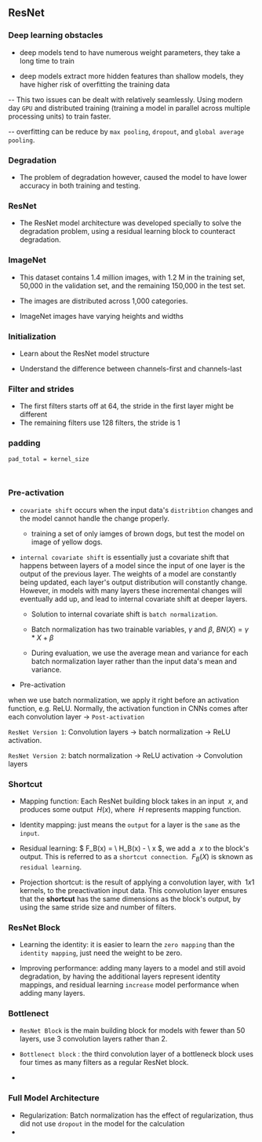 
## ResNet

### Deep learning obstacles

* deep models tend to have numerous weight parameters, they take a long time to train

* deep models extract more hidden features than shallow models, they have higher risk of overfitting the training data

-- This two issues can be dealt with relatively seamlessly. Using modern day `GPU` and distributed training (training a model in parallel across multiple processing units) to train faster.

-- overfitting can be reduce by `max pooling`, `dropout`, and `global average pooling`.

### Degradation

* The problem of degradation however, caused the model to have lower accuracy in both training and testing.

### ResNet

* The ResNet model architecture was developed specially to solve the degradation problem, using a residual learning block to counteract degradation.

### ImageNet

* This dataset contains 1.4 million images, with 1.2 M in the training set, 50,000 in the validation set, and the remaining 150,000 in the test set.

* The images are distributed across 1,000 categories.

* ImageNet images have varying heights and widths


### Initialization

* Learn about the ResNet model structure

* Understand the difference between channels-first and channels-last


### Filter and strides

* The first filters starts off at 64, the stride in the first layer might be different
* The remaining filters use 128 filters, the stride is 1


### padding

```
pad_total = kernel_size



```

### Pre-activation

* `covariate shift` occurs when the input data's `distribtion` changes and the model cannot handle the change properly.

    - training a set of only iamges of brown dogs, but test the model on image of yellow dogs. 


* `internal covariate shift` is essentially just a covariate shift that happens between layers of a model since the input of one layer is the output of the previous layer. The weights of a model are constantly being updated, each layer's output distribution will constantly change. However, in models with many layers these incremental changes will eventually add up, and lead to internal covariate shift at deeper layers.

    - Solution to internal covariate shift is `batch normalization`.
    
    - Batch normalization has two trainable variables, $\gamma$ and $\beta$, $BN(X) = \gamma * X + \beta$
    
    - During evaluation, we use the average mean and variance for each batch normalization layer rather than the input data's mean and variance.
    
    
* Pre-activation

when we use batch normalization, we apply it right before an activation function, e.g. ReLU. Normally, the activation function in CNNs comes after each convolution layer -> `Post-activation`

`ResNet Version 1`: Convolution layers -> batch normalization -> ReLU activation.


`ResNet Version 2`: batch normalization -> ReLU activation -> Convolution layers


### Shortcut

* Mapping function: Each ResNet building block takes in an input $\ x$, and produces some output $\ H(x)$, where $\ H$ represents mapping function.

* Identity mapping: just means the `output` for a layer is the `same` as the `input`.

* Residual learning: $ F_B(x) = \ H_B(x) - \ x $, we add a $\ x$ to the block's output. This is referred to as a `shortcut connection`. $\ F_B (X)$ is sknown as `residual learning`.

* Projection shortcut: is the result of applying a convolution layer, with $\ 1x1$ kernels, to the preactivation input data. This convolution layer ensures that the **shortcut** has the same dimensions as the block's output, by using the same stride size and number of filters.

### ResNet Block

* Learning the identity: it is easier to learn the `zero mapping` than the `identity mapping`, just need the weight to be zero. 

* Improving performance: adding many layers to a model and still avoid degradation, by having the additional layers represent identity mappings, and residual learning `increase` model performance when adding many layers.

### Bottlenect

* `ResNet Block` is the main building block for models with fewer than 50 layers, use 3 convolution layers rather than 2.

* `Bottlenect block` : the third convolution layer of a bottleneck block uses four times as many filters as a regular ResNet block.

* 


### Full Model Architecture

* Regularization: Batch normalization has the effect of regularization, thus did not use `dropout` in the model for the calculation
* 